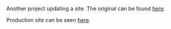 Another project updating a site. The original can be found <a href="http://hostingwebsite.org">here</a>.

Production site can be seen <a href="http://development.hostingwebsite.divshot.io/">here</a>.
